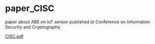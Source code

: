 # paper_CISC
paper about ABE on IoT sensor published at Conference on Information Security and Cryptography

[CISC.pdf](https://github.com/hamny88/paper_CISC/files/7974343/CISC.pdf)
